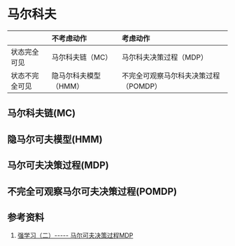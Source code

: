 # 马尔科夫

|  | 不考虑动作 | 考虑动作 |
| :--- | :--- | :--- |
| 状态完全可见 | 马尔科夫链（MC） | 马尔科夫决策过程（MDP） |
| 状态不完全可见 | 隐马尔科夫模型（HMM） | 不完全可观察马尔科夫决策过程（POMDP） |



## 马尔科夫链\(MC\)



## 隐马尔可夫模型\(HMM\)



## 马尔可夫决策过程\(MDP\)



## 不完全可观察马尔可夫决策过程\(POMDP\)





## 参考资料

1. [强学习（二）----- 马尔可夫决策过程MDP](https://www.cnblogs.com/jinxulin/p/3517377.html)



